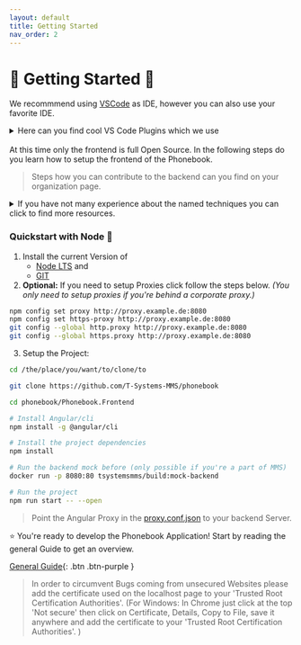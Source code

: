 ```yaml
---
layout: default
title: Getting Started
nav_order: 2
---  
```


# :small_red_triangle: Getting Started :small_red_triangle:

We recommmend using [VSCode](https://code.visualstudio.com/) as IDE, however you can also use your favorite IDE.

<details>
<summary>Here can you find cool VS Code Plugins which we use</summary>
<ul>
    <li><a href="https://marketplace.visualstudio.com/items?itemName=pranaygp.vscode-css-peek" target="_blank">CSS Peak</a></li>
    <li><a href="https://marketplace.visualstudio.com/items?itemName=Mikael.Angular-BeastCode" target="_blank">Angular 8 Snippets</a></li>
    <li><a href="https://marketplace.visualstudio.com/items?itemName=Angular.ng-template" target="_blank">Angular Language Service</a></li>
    <li><a href="https://marketplace.visualstudio.com/items?itemName=ms-vscode.vscode-typescript-tslint-plugin" target="_blank">TSLint</a></li>
    <li><a href="https://marketplace.visualstudio.com/items?itemName=eg2.vscode-npm-script" target="_blank">NPM</a></li>
    <li><a href="https://marketplace.visualstudio.com/items?itemName=esbenp.prettier-vscode" target="_blank">Prettier</a></li>
    <li><a href="https://marketplace.visualstudio.com/items?itemName=eamodio.gitlens" target="_blank">Git Lens</a></li>
</ul>
</details>
<br>
At this time only the frontend is full Open Source. In the following steps do you learn how to setup the frontend of the Phonebook. 

> Steps how you can contribute to the backend can you find on your organization page.



<details>
  <summary>If you have not many experience about the named techniques you can click to find more resources.</summary>
<i>This part will be regurlarly expanded. If you have other project related resources. Edit this file and start a pull request.</i>
<ul>
    <li>Angular Tutorial: <a href="https://angular.io/tutorial" target="_blank">click</a></li>
    <li>Git Tutorial: <a href="https://dev.to/dhruv/essential-git-commands-every-developer-should-know-2fl" target="_blank">click</a></li>
    <li>NGXS Tutorial: <a href="https://ngxs.gitbook.io/ngxs/" target="_blank">click</a></li>
</ul>
</details>


### **Quickstart with Node :green_book:**

 1. Install the current Version of 
	 - [Node LTS](https://nodejs.org/en/download/) and
	 - [GIT](https://git-scm.com/downloads)
2.  **Optional:** If you need to setup Proxies click follow the steps below. 
		*(You only need to setup proxies if you're behind a corporate proxy.)*
```bash
npm config set proxy http://proxy.example.de:8080
npm config set https-proxy http://proxy.example.de:8080
git config --global http.proxy http://proxy.example.de:8080
git config --global https.proxy http://proxy.example.de:8080
```
3. Setup the Project:

```bash
cd /the/place/you/want/to/clone/to

git clone https://github.com/T-Systems-MMS/phonebook

cd phonebook/Phonebook.Frontend

# Install Angular/cli
npm install -g @angular/cli

# Install the project dependencies
npm install

# Run the backend mock before (only possible if you're a part of MMS)
docker run -p 8080:80 tsystemsmms/build:mock-backend

# Run the project
npm run start -- --open
```
> Point the Angular Proxy in the [proxy.conf.json](../../../proxy.conf.json) to your backend Server.

:star: You're ready to develop the Phonebook Application! Start by reading the general Guide to get an overview.

[General Guide](./development-guides/general-guide.md){: .btn .btn-purple }

> In order to circumvent Bugs coming from unsecured Websites please add the certificate used on the localhost page to your 'Trusted Root Certification Authorities'. (For Windows: In Chrome just click at the top 'Not secure' then click on Certificate, Details, Copy to File, save it anywhere and add the certificate to your 'Trusted Root Certification Authorities'. )


<!--
  ### Quickstart with Docker :small_blue_diamond:
> this Quickstart can lead to bugs and is not recommend at this moment.
 
Prerequisite: [Download and install Docker](https://docs.docker.com/install/#supported-platforms)

If you are behind a corporate proxy run this command beforehand:
```bash
npx dockerproxy start --address proxy.example.com --port 8080
```
Run the Phonebook Development Environment:
```bash
npm run start-compose
```

Thats it - Happy Coding!

> If you run into any problems you might reinstall docker, before filing a bug report. (This really helps!)

Hint: In order to have Language support it is recommended to also follow the Standard installation Guide above.
-->
<!--
## General
The commands used are mostly wrapped standard angular commands.

You will find a docker command for each standard command.

Here is a quick overview:


### Debugging and Testing

#### Testing

##### Unit Tests
```
npm run test-compose:dev
```
In order to run them without docker use the companion command `npm run test:dev`.

#### End 2 End Tests

```

npm run e2e-compose

```

In order to install the webdriver behind a corporate proxy run `npx webdriver-manager update --proxy 'http://proxy.company.de:8080/' --ignore_ssl` before.

In order to run them without docker use the companion command `npm run e2e:dev`.

# Additonal Commands

```

# Build the docker containers

npm run docker-build

# Analyze
# I18N

```

## Development server

Run `npm run start` for a dev server. Navigate to `http://localhost:4200/`. The app will automatically reload if you change any of the source files.

## Build
Run `npm run build` to build the project. The build artifacts will be stored in the `dist/` directory. Run `npm run build-prod` for a production build

## Running and Writing Tests
### Running
Run `npm run test` to execute all tests.

Run `ng test` to execute the unit tests via [Karma](https://karma-runner.github.io).

Run `ng e2e` to execute the end-to-end tests via [Protractor](http://www.protractortest.org/).

### Writing
Run `npm run test:dev` and write your Tests.

You can use [NgMocks](https://www.npmjs.com/package/ng-mocks) for better modularity. Please note that `ng2-mock-component` should not be used anymore.

If you get an `[object ErrorEvent] thrown` use `npm run test:dev-debug` as there is an error with Angular/cli ([Issue](https://github.com/angular/angular-cli/issues/7296)).

## Useful to know

Have a look at the [general guide](developer-guide/general-guide.md) in order to get to know npm packages and workflows we are using to develop the Phonebook.
-->